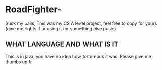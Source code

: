 # RoadFighter-
Suck my balls, This was my CS A level project, feel free to copy for yours (give me rights if ur using it for something else pusio)
## WHAT LANGUAGE AND WHAT IS IT
This is in java, you have no idea how tortureous it was. Please give me thumbs up fr
